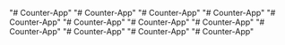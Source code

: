 "# Counter-App" 
"# Counter-App" 
"# Counter-App" 
"# Counter-App" 
"# Counter-App" 
"# Counter-App" 
"# Counter-App" 
"# Counter-App" 
"# Counter-App" 
"# Counter-App" 
"# Counter-App" 
"# Counter-App" 
